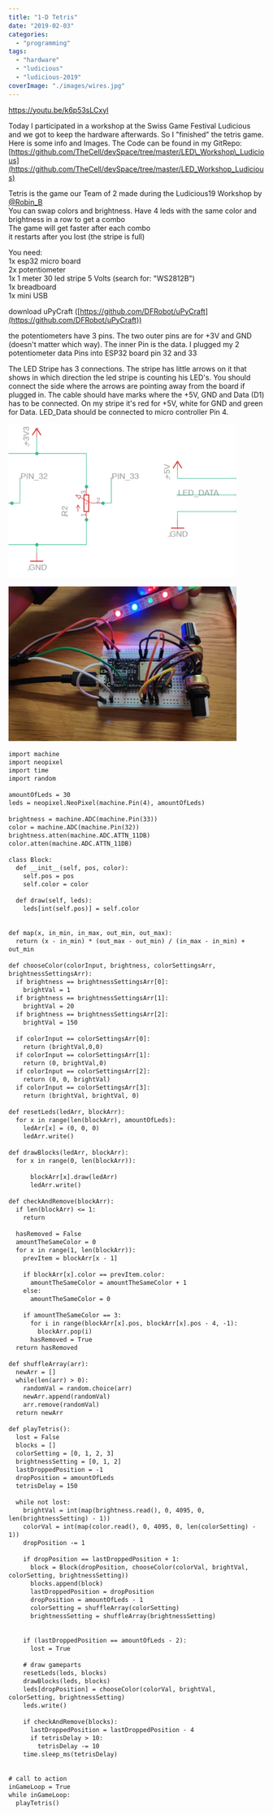 ```yaml
---
title: "1-D Tetris"
date: "2019-02-03"
categories: 
  - "programming"
tags: 
  - "hardware"
  - "ludicious"
  - "ludicious-2019"
coverImage: "./images/wires.jpg"
---
```


https://youtu.be/k6p53sLCxyI

Today I participated in a workshop at the Swiss Game Festival Ludicious and we got to keep the hardware afterwards. So I "finished" the tetris game. Here is some info and Images. The Code can be found in my GitRepo: [https://github.com/TheCell/devSpace/tree/master/LED\_Workshop\_Ludicious](https://github.com/TheCell/devSpace/tree/master/LED_Workshop_Ludicious)  

Tetris is the game our Team of 2 made during the Ludicious19 Workshop by [@Robin\_B](https://twitter.com/Robin_B/)  
You can swap colors and brightness. Have 4 leds with the same color and brightness in a row to get a combo  
The game will get faster after each combo  
it restarts after you lost (the stripe is full)

You need:  
1x esp32 micro board  
2x potentiometer  
1x 1 meter 30 led stripe 5 Volts (search for: "WS2812B")  
1x breadboard  
1x mini USB

download uPyCraft ([https://github.com/DFRobot/uPyCraft](https://github.com/DFRobot/uPyCraft))

the potentiometers have 3 pins. The two outer pins are for +3V and GND (doesn't matter which way). The inner Pin is the data. I plugged my 2 potentiometer data Pins into ESP32 board pin 32 and 33

The LED Stripe has 3 connections. The stripe has little arrows on it that shows in which direction the led stripe is counting his LED's. You should connect the side where the arrows are pointing away from the board if plugged in. The cable should have marks where the +5V, GND and Data (D1) has to be connected. On my stripe it's red for +5V, white for GND and green for Data. LED\_Data should be connected to micro controller Pin 4. 

![](./images/tetris-449x304.png)

![](./images/wires-449x304.jpg)

```
import machine
import neopixel
import time
import random

amountOfLeds = 30
leds = neopixel.NeoPixel(machine.Pin(4), amountOfLeds)

brightness = machine.ADC(machine.Pin(33))
color = machine.ADC(machine.Pin(32))
brightness.atten(machine.ADC.ATTN_11DB)
color.atten(machine.ADC.ATTN_11DB)

class Block:
  def __init__(self, pos, color):
    self.pos = pos
    self.color = color

  def draw(self, leds):
    leds[int(self.pos)] = self.color


def map(x, in_min, in_max, out_min, out_max):
  return (x - in_min) * (out_max - out_min) / (in_max - in_min) + out_min

def chooseColor(colorInput, brightness, colorSettingsArr, brightnessSettingsArr):
  if brightness == brightnessSettingsArr[0]:
    brightVal = 1
  if brightness == brightnessSettingsArr[1]:
    brightVal = 20
  if brightness == brightnessSettingsArr[2]:
    brightVal = 150

  if colorInput == colorSettingsArr[0]:
    return (brightVal,0,0)
  if colorInput == colorSettingsArr[1]:
    return (0, brightVal,0)
  if colorInput == colorSettingsArr[2]:
    return (0, 0, brightVal)
  if colorInput == colorSettingsArr[3]:
    return (brightVal, brightVal, 0)

def resetLeds(ledArr, blockArr):
  for x in range(len(blockArr), amountOfLeds):
    ledArr[x] = (0, 0, 0)
    ledArr.write()

def drawBlocks(ledArr, blockArr):
  for x in range(0, len(blockArr)):

      blockArr[x].draw(ledArr)
      ledArr.write()

def checkAndRemove(blockArr):
  if len(blockArr) <= 1:
    return

  hasRemoved = False
  amountTheSameColor = 0
  for x in range(1, len(blockArr)):
    prevItem = blockArr[x - 1]

    if blockArr[x].color == prevItem.color:
      amountTheSameColor = amountTheSameColor + 1
    else:
      amountTheSameColor = 0

    if amountTheSameColor == 3:
      for i in range(blockArr[x].pos, blockArr[x].pos - 4, -1):
        blockArr.pop(i)
      hasRemoved = True
  return hasRemoved

def shuffleArray(arr):
  newArr = []
  while(len(arr) > 0):
    randomVal = random.choice(arr)
    newArr.append(randomVal)
    arr.remove(randomVal)
  return newArr

def playTetris():
  lost = False
  blocks = []
  colorSetting = [0, 1, 2, 3]
  brightnessSetting = [0, 1, 2]
  lastDroppedPosition = -1
  dropPosition = amountOfLeds
  tetrisDelay = 150

  while not lost:
    brightVal = int(map(brightness.read(), 0, 4095, 0, len(brightnessSetting) - 1))
    colorVal = int(map(color.read(), 0, 4095, 0, len(colorSetting) - 1))
    dropPosition -= 1

    if dropPosition == lastDroppedPosition + 1:
      block = Block(dropPosition, chooseColor(colorVal, brightVal, colorSetting, brightnessSetting))
      blocks.append(block)
      lastDroppedPosition = dropPosition
      dropPosition = amountOfLeds - 1
      colorSetting = shuffleArray(colorSetting)
      brightnessSetting = shuffleArray(brightnessSetting)


    if (lastDroppedPosition == amountOfLeds - 2):
      lost = True

    # draw gameparts
    resetLeds(leds, blocks)
    drawBlocks(leds, blocks)
    leds[dropPosition] = chooseColor(colorVal, brightVal, colorSetting, brightnessSetting)
    leds.write()

    if checkAndRemove(blocks):
      lastDroppedPosition = lastDroppedPosition - 4
      if tetrisDelay > 10:
        tetrisDelay -= 10
    time.sleep_ms(tetrisDelay)


# call to action
inGameLoop = True
while inGameLoop:
  playTetris()
```
